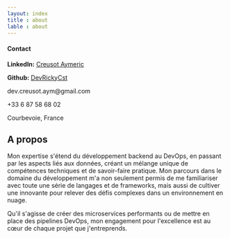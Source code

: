 ```yaml
---
layout: index
title : about
lable : about
---
```

<div class="container div_abount_me content">
    <div class="row">
        <div class="col-4">
            <div class="contact-block">
                <h4 class="blue">Contact</h4>
                <div class="contact-info">
                  <p><strong>LinkedIn:</strong> <a href="https://www.linkedin.com/in/aymeric-creusot-099a70172/" target="_blank">Creusot Aymeric</a></p>
                  <p><strong>Github:</strong> <a href="https://github.com/DevRickyCst" target="_blank">DevRickyCst</a></p>
                  <p>dev.creusot.aym@gmail.com</p>
                  <p>+33 6 87 58 68 02</p>
                  <p>Courbevoie, France</p>
                </div>
              </div>
        </div>
        <div class="col-8">
            <div class="div-about-me-content">
                <h2 class="section-title blue bold">A propos</h2>
                    <p>
                        Mon expertise s'étend du développement backend au DevOps, en passant par les aspects liés aux données, 
                        créant un mélange unique de compétences techniques et de savoir-faire pratique. Mon parcours dans le domaine du développement m'a non seulement permis de me familiariser avec toute une série de langages et de frameworks, mais aussi de cultiver une innovante pour relever des défis complexes dans un environnement en nuage.
                    </p>
                    <p>
                    Qu'il s'agisse de créer des microservices performants ou de mettre en place des pipelines DevOps, mon engagement pour l'excellence est au cœur de chaque projet que j'entreprends. 
                    </p>
            </div>
        </div>
    </div>
</div>